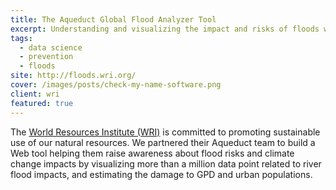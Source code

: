 ```yaml
---
title: The Aqueduct Global Flood Analyzer Tool
excerpt: Understanding and visualizing the impact and risks of floods worldwide with the World Resources Institute
tags:
  - data science
  - prevention
  - floods
site: http://floods.wri.org/
cover: /images/posts/check-my-name-software.png
client: wri
featured: true
---
```


The [World Resources Institute (WRI)](http://wri.org) is committed to promoting sustainable use of our natural resources. We partnered their Aqueduct team to build a Web tool helping them raise awareness about flood risks and climate change impacts by visualizing more than a million data point related to river flood impacts, and estimating the damage to GPD and urban populations.
